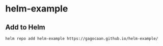 # helm-example

## Add to Helm

```bash
helm repo add helm-example https://gagocaan.github.io/helm-example/
```
